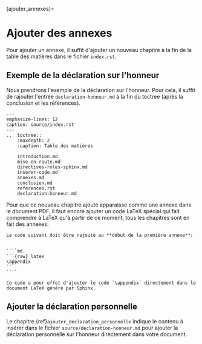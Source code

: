 (ajouter_annexes)=

# Ajouter des annexes

Pour ajouter un annexe, il suffit d'ajouter un nouveau chapitre à la fin de la
table des matières dans le fichier `index.rst`.

## Exemple de la déclaration sur l'honneur

Nous prendrons l'exemple de la déclaration sur l'honneur. Pour cela, il suffit
de rajouter l'entrée `declaration-honneur.md` à la fin du toctree (après la conclusion et les références).

```{code-block} rst
---
emphasize-lines: 12
caption: source/index.rst
---
..  toctree::
    :maxdepth: 2
    :caption: Table des matières

    introduction.md
    mise-en-route.md
    directives-roles-sphinx.md
    inserer-code.md
    annexes.md
    conclusion.md
    references.rst
    declaration-honneur.md
```

Pour que ce nouveau chapitre ajouté apparaisse comme une annexe dans le document
PDF, il faut encore ajouter un code LaTeX spécial qui fait comprendre à LaTeX
qu'à partir de ce moment, tous les chapitres sont en fait des annexes.


`````{admonition} Code magique pour passer aux annexes
Le code suivant doit être rajouté au **début de la première annexe**:


````md
```{raw} latex
\appendix
```
````

Ce code a pour effet d'ajouter le code `\appendix` directement dans le document LaTeX généré par Sphinx.

`````

## Ajouter la déclaration personnelle

Le chapitre {ref}`ajouter_declaration_personnelle` indique le contenu à insérer
dans le fichier `source/declaration-honneur.md` pour ajouter la déclaration personnelle sur l'honneur directement dans votre document.